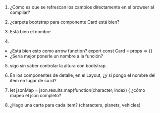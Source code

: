 1. ¿Cómo es que se refrescan los cambios directamente en el browser al compilar?

2. ¿carpeta bootstrap para componente Card está bien?

3. Está bien el nombre <HorizontalScrollingItemList />

4. 
- ¿Está bien esto como arrow function? export const Card = props => {}
- ¿Sería mejor ponerle un nombre a la función?

5. sigo sin saber controlar la altura con bootstrap.

6. En los componentes de detalle, en el Layout, ¿y si pongo el nombre del item en lugar de su id?

7. let jsonMap = json.results.map(function(character, index) {
    ¿cómo mapeo el json completo?

8. ¿Hago una carta para cada item? (characters, planets, vehicles)
